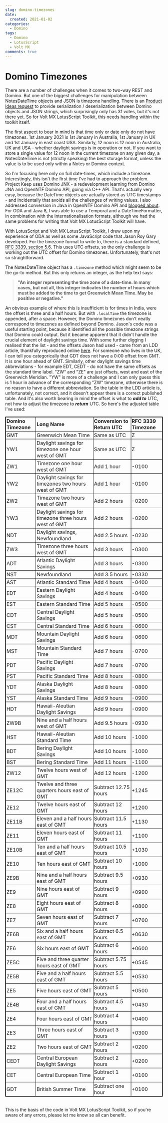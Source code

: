 ```yaml
---
slug: domino-timezones
date: 
  created: 2021-01-02
categories:
  - Domino
tags: 
  - Domino
  - LotusScript
  - Volt MX
comments: true
---
```

# Domino Timezones

There are a number of challenges when it comes to two-way REST and Domino. But one of the biggest challenges for manipulation between NotesDateTime objects and JSON is timezone handling. There is an [Product Ideas request](https://domino-ideas.hcltechsw.com/ideas/DDXP-I-354) to provide serialization / deserialization between Domino objects and JSON strings, which surprisingly only has 31 votes, but it's not there yet. So for Volt MX LotusScript Toolkit, this needs handling within the toolkit itself.

<!-- more -->

The first aspect to bear in mind is that time only or date only do not have timezones. 1st January 2021 is 1st January in Australia, 1st January in UK and 1st January in east coast USA. Similarly, 12 noon is 12 noon in Australia, UK and USA - whether daylight savings is in operation or not. If you want to store a single value for 12 noon in the current timezone on any given day, a NotesDateTime is not (strictly speaking) the best storage format, unless the value is to be used only within a Notes or Domino context.

So I'm focusing here only on full date-times, which include a timezone. Interestingly, this isn't the first time I've had to approach the problem. Project Keep uses Domino JNX - a redevelopment learning from Domino JNA and OpenNTF Domino API, going via C++ API. That's actually very easy, because the DateTime objects are actually stored as UTC timestamps - and incidentally that avoids all the challenges of writing values. I also addressed conversion in Java in OpenNTF Domino API and [blogged about](https://www.intec.co.uk/converting-dates-to-iso-formats/). For ODA and Java 8, I was able to use a Temporal and a DateTimeFormatter, in combination with the internationalisation formats, although we had the same problems for writing that Volt MX LotusScript Toolkit will have.

With LotusScript and Volt MX LotusScript Toolkit, I drew upon my experience of ODA as well as some JavaScript code that Jason Roy Gary developed. For the timezone format to write to, there is a standard defined, [RFC 3339, section 5.6](https://tools.ietf.org/html/rfc3339#section-5.6). This uses UTC offsets, so the only challenge is working out the UTC offset for Domino timezones. Unfortunately, that's not so straightforward.

The NotesDateTime object has a `.timezone` method which might seem to be the go-to method. But this only returns an integer, as the help text says:

> **"An integer representing the time zone of a date-time. In many cases, but not all, this integer indicates the number of hours which must be added to the time to get Greenwich Mean Time. May be positive or negative."**

An obvious example of where this is insufficient is for times in India, were the offset is three and a half hours. But with `.localTime` the timezone is appended, after a space. However, the Domino timezones don't neatly correspond to timezones as defined beyond Domino. Jason's code was a useful starting point, because it identified all the possible timezone strings that Domino could output. But it became apparent that it didn't handle the crucial element of daylight savings time. With some further digging I realised that the list - and the offsets Jason had used - came from an LDD article, thankfully reproduced online [here](http://second-ext.inttrust.ru/Lotus/NotesWeb/Today.nsf/DisplayForm/95BABDE0E05FF744852568B300590BCF?OpenDocument). For someone who lives in the UK, I can tell you categorically that GDT does not have a 0:00 offset from GMT. It is one hour ahead of GMT. Similarly, other daylight savings time abbreviations - for example EDT, CEDT - do not have the same offsets as the standard time label. "ZW" and "ZE" are just offsets, west and east of the Greenwich Meridian. "YW" is more of a challenge and I can only guess this is 1 hour in advance of the corresponding "ZW" timezone, otherwise there is no reason to have a different abbreviation. So the table in the LDD article is, unfortunately, not correct, and it doesn't appear there is a correct published table. And it's also worth bearing in mind the offset is what to **_add to_** UTC, not how to adjust the timezone to **_return_** UTC. So here's the adjusted table I've used:

|Domino Timezone|Long Name|Conversion to Return UTC|RFC 3339 Timezone|
|:---|:---|:---|:---|
|GMT|Greenwich Mean Time|Same as UTC|Z|
|YW1|Daylight savings for timezone one hour west of GMT|Same as UTC|Z|
|ZW1|Timezone one hour west of GMT|Add 1 hour|-0100|
|YW2|Daylight savings for timezones two hours west of GMT|Add 1 hour|-0100|
|ZW2|Timezone two hours west of GMT|Add 2 hours|-0200|
|YW3|Daylight savings for timezone three hours west of GMT|Add 2 hours|-0200|
|NDT|Daylight savings, Newfoundland|Add 2.5 hours|-0230|
|ZW3|Timezone three hours west of GMT|Add 3 hours|-0300|
|ADT|Atlantic Daylight Savings|Add 3 hours|-0300|
|NST|Newfoundland|Add 3.5 hours|-0330|
|AST|Atlantic Standard Time|Add 4 hours|-0400|
|EDT|Eastern Daylight Savings|Add 4 hours|-0400|
|EST|Eastern Standard Time|Add 5 hours|-0500|
|CDT|Central Daylight Savings|Add 5 hours|-0500|
|CST|Central Standard Time|Add 6 hours|-0600|
|MDT|Mountain Daylight Savings|Add 6 hours|-0600|
|MST|Mountain Standard Time|Add 7 hours|-0700|
|PDT|Pacific Daylight Savings|Add 7 hours|-0700|
|PST|Pacific Standard Time|Add 8 hours|-0800|
|YDT|Alaska Daylight Savings|Add 8 hours|-0800|
|YST|Alaska Standard Time|Add 9 hours|-0900|
|HDT|Hawaii-Aleutian Daylight Savings|Add 9 hours|-0900|
|ZW9B|Nine and a half hours west of GMT|Add 9.5 hours|-0930|
|HST|Hawaii-Aleutian Standard Time|Add 10 hours|-1000|
|BDT|Bering Daylight Savings|Add 10 hours|-1000|
|BST|Bering Standard Time|Add 11 hours|-1100|
|ZW12|Twelve hours west of GMT|Add 12 hours|-1200|
|ZE12C|Twelve and three quarters hours east of GMT|Subtract 12.75 hours|+1245|
|ZE12|Twelve hours east of GMT|Subtract 12 hours|+1200|
|ZE11B|Eleven and a half hours east of GMT|Subtract 11.5 hours|+1130|
|ZE11|Eleven hours east of GMT|Subtract 11 hours|+1100|
|ZE10B|Ten and a half hours east of GMT|Subtract 10.5 hours|+1030|
|ZE10|Ten hours east of GMT|Subtract 10 hours|+1000|
|ZE9B|Nine and a half hours east of GMT|Subtract 9.5 hours|+0930|
|ZE9|Nine hours east of GMT|Subtract 9 hours|+0900|
|ZE8|Eight hours east of GMT|Subtract 8 hours|+0800|
|ZE7|Seven hours east of GMT|Subtract 7 hours|+0700|
|ZE6B|Six and a half hours east of GMT|Subtract 6.5 hours|+0630|
|ZE6|Six hours east of GMT|Subtract 6 hours|+0600|
|ZE5C|Five and three quarter hours east of GMT|Subtract 5.75 hours|+0545|
|ZE5B|Five and a half hours east of GMT|Subtract 5.5 hours|+0530|
|ZE5|Five hours east of GMT|Subtract 5 hours|+0500|
|ZE4B|Four and a half hours east of GMT|Subtract 4.5 hours|+0430|
|ZE4|Four hours east of GMT|Subtract 4 hours|+0400|
|ZE3|Three hours east of GMT|Subtract 3 hours|+0300|
|ZE2|Two hours east of GMT|Subtract 2 hours|+0200|
|CEDT|Central European Daylight Savings|Subtract 2 hours|+0200|
|CET|Central European Time|Subtract 1 hour|+0100|
|GDT|British Summer Time|Subtract one hour|+0100|

<br/>
This is the basis of the code in Volt MX LotusScript Toolkit, so if you're aware of any errors, please let me know so all can benefit.

<style>
table{
    border-collapse: collapse;
    border-spacing: 0;
    border:1px solid #000000;
}

th{
    border:1px solid #000000;
    padding: 2px;
    font-weight: bold;
}

td{
    border:1px solid #000000;
    padding: 2px;
}
</style>